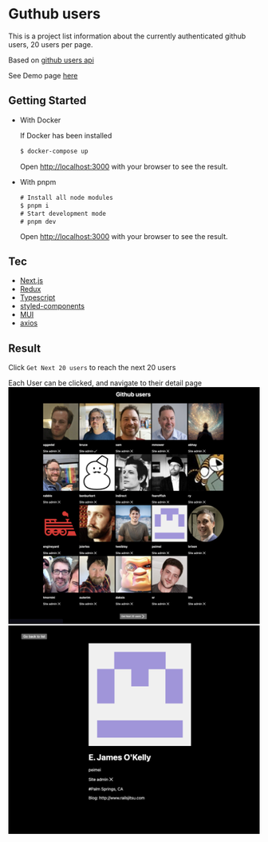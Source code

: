 # Guthub users

This is a project list information about the currently authenticated github users, 20 users per page.

Based on [github users api](https://docs.github.com/en/rest/users/users#list-users)

See Demo page [here](https://list-github-users-enhsu.vercel.app/)

## Getting Started

- With Docker
    
    If Docker has been installed
    ```bash
    $ docker-compose up
    ```
    Open [http://localhost:3000](http://localhost:3000) with your browser to see the result.
- With pnpm
    
    ```baxh
    # Install all node modules
    $ pnpm i 
    # Start development mode
    # pnpm dev
    ```
    Open [http://localhost:3000](http://localhost:3000) with your browser to see the result.

## Tec

- [Next.js](https://nextjs.org/)
- [Redux](https://redux.js.org/)
- [Typescript](https://www.typescriptlang.org/)
- [styled-components](https://styled-components.com/)
- [MUI](https://mui.com/)
- [axios](https://axios-http.com/)

## Result

Click `Get Next 20 users` to reach the next 20 users

Each User can be clicked, and navigate to their detail page
![Home page](./public/home.png)
![User detail](./public/detail.png)

